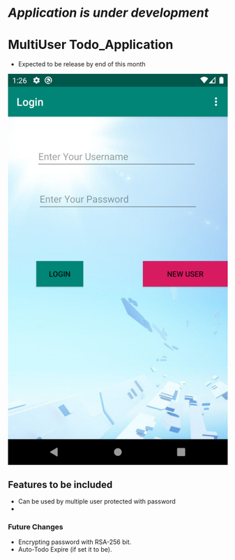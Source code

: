 # *Application is under development*

# MultiUser Todo_Application

* Expected to be release by end of this month

![Preview Application](/Screenshot_1580759784.png)

## Features to be included

* Can be used by multiple user protected with password
* 
 
### Future Changes

* Encrypting password with RSA-256 bit.
* Auto-Todo Expire (if set it to be).
